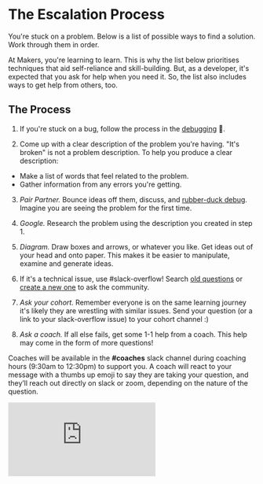# The Escalation Process

You're stuck on a problem.  Below is a list of possible ways to find a solution.  Work through them in order.

At Makers, you're learning to learn.  This is why the list below prioritises techniques that aid self-reliance and skill-building.  But, as a developer, it's expected that you ask for help when you need it.  So, the list also includes ways to get help from others, too.

## The Process

1. If you're stuck on a bug, follow the process in the [debugging](./debugging.md) :pill:.

2. Come up with a clear description of the problem you're having.  "It's broken" is not a problem description.  To help you produce a clear description:
  * Make a list of words that feel related to the problem.
  * Gather information from any errors you're getting.

3. *Pair Partner.* Bounce ideas off them, discuss, and [rubber-duck debug](https://en.wikipedia.org/wiki/Rubber_duck_debugging). Imagine you are seeing the problem for the first time.

4. *Google.* Research the problem using the description you created in step 1.

5. *Diagram.* Draw boxes and arrows, or whatever you like.  Get ideas out of your head and onto paper.  This makes it be easier to manipulate, examine and generate ideas.

6. If it's a technical issue, use #slack-overflow! Search [old questions](https://github.com/makersacademy/slack-overflow/issues?q=) or [create a new one](https://github.com/makersacademy/slack-overflow/issues/new?assignees=&labels=&template=student-question.md&title=) to ask the community.

7. *Ask your cohort.* Remember everyone is on the same learning journey it's likely they are wrestling with similar issues. Send your question (or a link to your slack-overflow issue) to your cohort channel :)

8. *Ask a coach.* If all else fails, get some 1-1 help from a coach. This help may come in the form of more questions!

Coaches will be available in the **#coaches** slack channel during coaching hours (9:30am to 12:30pm) to support you. A coach will react to your message with a thumbs up emoji to say they are taking your question, and they’ll reach out directly on slack or zoom, depending on the nature of the question.

![Tracking pixel](https://githubanalytics.herokuapp.com/course/pills/escalation_process.md)
